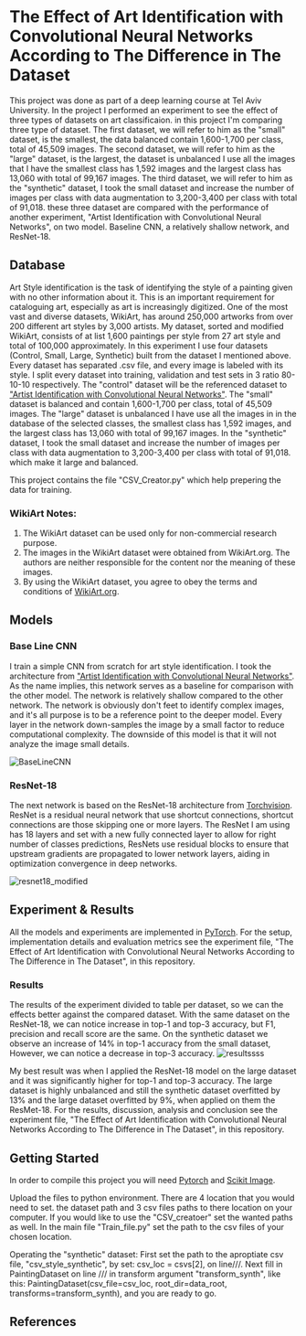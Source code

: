 # The Effect of Art Identification with Convolutional Neural Networks According to The Difference in The Dataset
This project was done as part of a deep learning course at Tel Aviv University.  In the project I performed an experiment to see the effect  of three types of datasets on art classificaion. 
in this project I'm comparing three type of dataset. The first dataset, we will refer to him as the "small" dataset, is the smallest, the data balanced contain 1,600-1,700 per class, total of 45,509 images. The second dataset, we will refer to him as the "large" dataset, is the largest, the dataset is unbalanced I use all the images that I have the smallest class has 1,592 images and the largest class has 13,060 with total of 99,167 images. The third dataset, we will refer to him as the "synthetic" dataset, I took the small dataset and increase the number of images per class with data augmentation to 3,200-3,400 per class with total of 91,018. 
these three dataset are compared with the performance of another experiment, "Artist Identification with Convolutional Neural Networks", on two model. Baseline CNN, a relatively shallow network, and ResNet-18.

## Database
Art Style identification is the task of identifying the style of a painting given with no other information about it. This is an important requirement for cataloguing art, especially as art is increasingly digitized. One of the most vast and diverse datasets, WikiArt, has around 250,000 artworks from over 200 different art styles by 3,000 artists.
My dataset, sorted and modified WikiArt, consists of at list 1,600 paintings per style from 27 art style and total of 100,000 approximately. 
In this experiment I use four datasets (Control, Small, Large, Synthetic) built from the dataset I mentioned above. Every dataset has separated .csv file, and every image is labeled with its style. I split every dataset into training, validation and test sets in 3 ratio 80-10-10 respectively.
The "control" dataset will be the referenced dataset to ["Artist Identification with Convolutional Neural Networks"](http://cs231n.stanford.edu/reports/2017/pdfs/406.pdf). The "small" dataset is balanced and contain 1,600-1,700 per class, total of 45,509 images. The "large" dataset is unbalanced I have use all the images in in the database of the selected classes, the smallest class has 1,592 images, and the largest class has 13,060 with total of 99,167 images. In the "synthetic" dataset, I took the small dataset and increase the number of images per class with data augmentation to 3,200-3,400 per class with total of 91,018. which make it large and balanced.

This project contains the file "CSV_Creator.py" which help prepering the data for training.
### WikiArt Notes:

1. The WikiArt dataset can be used only for non-commercial research purpose.
2. The images in the WikiArt dataset were obtained from WikiArt.org. The authors are neither responsible for the content nor the meaning of these images.
3. By using the WikiArt dataset, you agree to obey the terms and conditions of [WikiArt.org](https://www.wikiart.org/).

## Models

### Base Line CNN
I train a simple CNN from scratch for art style identification. I took the architecture from ["Artist Identification with Convolutional Neural Networks"](http://cs231n.stanford.edu/reports/2017/pdfs/406.pdf). As the name implies, this network serves as a baseline for comparison with the other model. The network is relatively shallow compared to the other network. The network is obviously don't feet to identify complex images, and it's all purpose is to be a reference point to the deeper model. Every layer in the network down-samples the image by a small factor to reduce computational complexity. The downside of this model is that it will not analyze the image small details.

![BaseLineCNN](https://github.com/Bengal1/The-Effect-of-Art-Identification-with-Convolutional-Neural-Networks-According-to-The-Difference-in-T/assets/34989887/60a595c1-e73e-4cd7-8839-db78aca042ce)


### ResNet-18
The next network is based on the ResNet-18 architecture from [Torchvision](https://github.com/pytorch/vision). ResNet is a residual neural network that use shortcut connections, shortcut connections are those skipping one or more layers. The ResNet I am using has 18 layers and set with a new fully connected layer to allow for right number of classes predictions, ResNets use residual blocks to ensure that upstream gradients are propagated to lower network layers, aiding in optimization convergence in deep networks.

![resnet18_modified](https://github.com/Bengal1/The-Effect-of-Art-Identification-with-Convolutional-Neural-Networks-According-to-The-Difference-in-T/assets/34989887/d793daf3-cc8a-4cff-8b3d-a84647d53c91)

## Experiment & Results
All the models and experiments are implemented in [PyTorch](https://github.com/pytorch). For the setup, implementation details and evaluation metrics see the experiment file, "The Effect of Art Identification with Convolutional Neural Networks According to The Difference in The Dataset", in this repository.

### Results
The results of the experiment divided to table per dataset, so we can the effects better against the compared dataset. With the same dataset on the ResNet-18, we can notice increase in top-1 and top-3 accuracy, but F1, precision and recall score are the same. On the synthetic dataset we observe an increase of 14% in top-1 accuracy from the small dataset, However, we can notice a decrease in top-3 accuracy.
![resultssss](https://github.com/Bengal1/The-Effect-of-Art-Identification-with-Convolutional-Neural-Networks-According-to-The-Difference-in-T/assets/34989887/a2a17a62-ecaf-49ca-86c5-4331c04f9319)

My best result was when I applied the ResNet-18 model on the large dataset and it was significantly higher for top-1 and top-3 accuracy. The large dataset is highly unbalanced and still the synthetic dataset overfitted by 13% and the large dataset overfitted by 9%, when applied on them the ResMet-18.
For the results, discussion, analysis and conclusion see the experiment file, "The Effect of Art Identification with Convolutional Neural Networks According to The Difference in The Dataset", in this repository.

## Getting Started
In order to compile this project you will need [Pytorch](https://pytorch.org/get-started/locally/) and [Scikit Image](https://scikit-image.org/docs/stable/install.html).

Upload the files to python environment. There are 4 location that you would need to set. the dataset path and 3 csv files paths to there location on your computer.
If you would like to use the "CSV_creatoer" set the wanted paths as well. In the main file "Train_file.py" set the path to the csv files of your chosen location.

Operating the "synthetic" dataset:
First set the path to the aproptiate csv file, "csv_style_synthetic", by set: csv_loc = csvs[2], on line///.
Next fill in PaintingDataset on line /// in transform argument "transform_synth", like this: PaintingDataset(csv_file=csv_loc, root_dir=data_root, transforms=transform_synth), and you are ready to go.

## References








